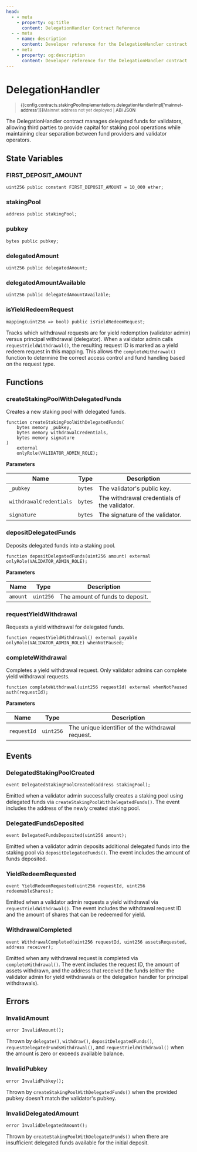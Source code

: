 ```yaml
---
head:
  - - meta
    - property: og:title
      content: DelegationHandler Contract Reference
  - - meta
    - name: description
      content: Developer reference for the DelegationHandler contract
  - - meta
    - property: og:description
      content: Developer reference for the DelegationHandler contract
---
```


<script setup>
  import config from '@berachain/config/constants.json';
</script>

# DelegationHandler

> <small><span v-if="config.contracts.stakingPoolImplementations.delegationHandlerImpl['mainnet-address']"><a target="_blank" :href="config.mainnet.dapps.berascan.url + 'address/' + config.contracts.stakingPoolImplementations.delegationHandlerImpl['mainnet-address']">{{config.contracts.stakingPoolImplementations.delegationHandlerImpl['mainnet-address']}}</a></span><span v-else>Mainnet address not yet deployed</span><span v-if="config.contracts.stakingPoolImplementations.delegationHandlerImpl.abi">&nbsp;|&nbsp;<a target="_blank" :href="config.contracts.stakingPoolImplementations.delegationHandlerImpl.abi">ABI JSON</a></span></small>

The DelegationHandler contract manages delegated funds for validators, allowing third parties to provide capital for staking pool operations while maintaining clear separation between fund providers and validator operators.

## State Variables

### FIRST_DEPOSIT_AMOUNT

```solidity
uint256 public constant FIRST_DEPOSIT_AMOUNT = 10_000 ether;
```

### stakingPool

```solidity
address public stakingPool;
```

### pubkey

```solidity
bytes public pubkey;
```

### delegatedAmount

```solidity
uint256 public delegatedAmount;
```

### delegatedAmountAvailable

```solidity
uint256 public delegatedAmountAvailable;
```

### isYieldRedeemRequest

```solidity
mapping(uint256 => bool) public isYieldRedeemRequest;
```

Tracks which withdrawal requests are for yield redemption (validator admin) versus principal withdrawal (delegator). When a validator admin calls `requestYieldWithdrawal()`, the resulting request ID is marked as a yield redeem request in this mapping. This allows the `completeWithdrawal()` function to determine the correct access control and fund handling based on the request type.

## Functions

### createStakingPoolWithDelegatedFunds

Creates a new staking pool with delegated funds.

```solidity
function createStakingPoolWithDelegatedFunds(
    bytes memory _pubkey,
    bytes memory withdrawalCredentials,
    bytes memory signature
)
    external
    onlyRole(VALIDATOR_ADMIN_ROLE);
```

**Parameters**

| Name                    | Type    | Description                                  |
| ----------------------- | ------- | -------------------------------------------- |
| `_pubkey`               | `bytes` | The validator's public key.                  |
| `withdrawalCredentials` | `bytes` | The withdrawal credentials of the validator. |
| `signature`             | `bytes` | The signature of the validator.              |

### depositDelegatedFunds

Deposits delegated funds into a staking pool.

```solidity
function depositDelegatedFunds(uint256 amount) external onlyRole(VALIDATOR_ADMIN_ROLE);
```

**Parameters**

| Name     | Type      | Description                     |
| -------- | --------- | ------------------------------- |
| `amount` | `uint256` | The amount of funds to deposit. |

### requestYieldWithdrawal

Requests a yield withdrawal for delegated funds.

```solidity
function requestYieldWithdrawal() external payable onlyRole(VALIDATOR_ADMIN_ROLE) whenNotPaused;
```

### completeWithdrawal

Completes a yield withdrawal request. Only validator admins can complete yield withdrawal requests.

```solidity
function completeWithdrawal(uint256 requestId) external whenNotPaused auth(requestId);
```

**Parameters**

| Name        | Type      | Description                                      |
| ----------- | --------- | ------------------------------------------------ |
| `requestId` | `uint256` | The unique identifier of the withdrawal request. |

## Events

### DelegatedStakingPoolCreated

```solidity
event DelegatedStakingPoolCreated(address stakingPool);
```

Emitted when a validator admin successfully creates a staking pool using delegated funds via `createStakingPoolWithDelegatedFunds()`. The event includes the address of the newly created staking pool.

### DelegatedFundsDeposited

```solidity
event DelegatedFundsDeposited(uint256 amount);
```

Emitted when a validator admin deposits additional delegated funds into the staking pool via `depositDelegatedFunds()`. The event includes the amount of funds deposited.

### YieldRedeemRequested

```solidity
event YieldRedeemRequested(uint256 requestId, uint256 redeemableShares);
```

Emitted when a validator admin requests a yield withdrawal via `requestYieldWithdrawal()`. The event includes the withdrawal request ID and the amount of shares that can be redeemed for yield.

### WithdrawalCompleted

```solidity
event WithdrawalCompleted(uint256 requestId, uint256 assetsRequested, address receiver);
```

Emitted when any withdrawal request is completed via `completeWithdrawal()`. The event includes the request ID, the amount of assets withdrawn, and the address that received the funds (either the validator admin for yield withdrawals or the delegation handler for principal withdrawals).

## Errors

### InvalidAmount

```solidity
error InvalidAmount();
```

Thrown by `delegate()`, `withdraw()`, `depositDelegatedFunds()`, `requestDelegatedFundsWithdrawal()`, and `requestYieldWithdrawal()` when the amount is zero or exceeds available balance.

### InvalidPubkey

```solidity
error InvalidPubkey();
```

Thrown by `createStakingPoolWithDelegatedFunds()` when the provided pubkey doesn't match the validator's pubkey.

### InvalidDelegatedAmount

```solidity
error InvalidDelegatedAmount();
```

Thrown by `createStakingPoolWithDelegatedFunds()` when there are insufficient delegated funds available for the initial deposit.
